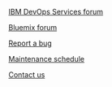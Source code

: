 [IBM DevOps Services forum]()

[Bluemix forum]()

[Report a bug]()

[Maintenance schedule]()

[Contact us]()